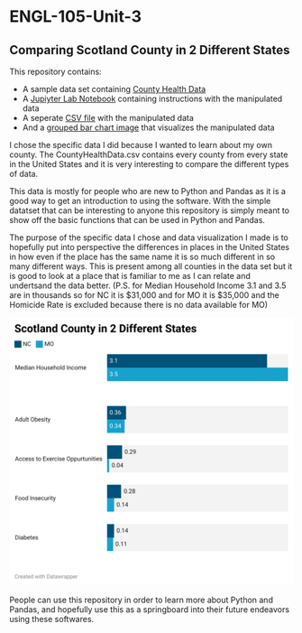 # ENGL-105-Unit-3
## Comparing Scotland County in 2 Different States

This repository contains: 
- A sample data set containing [County Health Data](https://github.com/ashera17/ENGL-105-Unit-3/blob/main/CountyHealthData.csv)
- A [Jupiyter Lab Notebook](https://github.com/ashera17/ENGL-105-Unit-3/blob/main/Data/Unit%203%20Project.ipynb) containing instructions with the manipulated data
- A seperate [CSV file](https://github.com/ashera17/ENGL-105-Unit-3/blob/main/Data/MergedData.csv) with the manipulated data
- And a [grouped bar chart image](https://github.com/ashera17/ENGL-105-Unit-3/blob/main/Data_Visualization2.png) that visualizes the manipulated data

I chose the specific data I did because I wanted to learn about my own county. The CountyHealthData.csv contains every county from every state in the United States and it is very interesting to compare the different types of data.

This data is mostly for people who are new to Python and Pandas as it is a good way to get an introduction to using the software. With the simple datatset that can be interesting to anyone this repository is simply meant to show off the basic functions that can be used in Python and Pandas.

The purpose of the specific data I chose and data visualization I made is to hopefully put into perspective the differences in places in the United States in how even if the place has the same name it is so much different in so many different ways. This is present among all counties in the data set but it is good to look at a place that is familiar to me as I can relate and undertsand the data better. (P.S. for Median Household Income 3.1 and 3.5 are in thousands so for NC it is $31,000 and for MO it is $35,000 and the Homicide Rate is excluded because there is no data available for MO) 

![Data](Data_Visualization2.png)

People can use this repository in order to learn more about Python and Pandas, and hopefully use this as a springboard into their future endeavors using these softwares.
